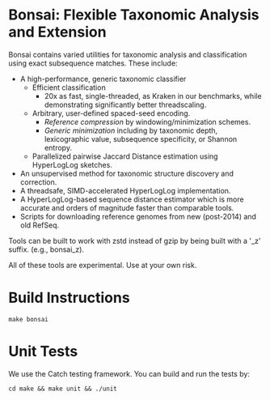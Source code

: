Bonsai: Flexible Taxonomic Analysis and Extension
===============

Bonsai contains varied utilities for taxonomic analysis and classification using exact subsequence matches. These include:
* A high-performance, generic taxonomic classifier
  * Efficient classification
    * 20x as fast, single-threaded, as Kraken in our benchmarks, while demonstrating significantly better threadscaling.
  * Arbitrary, user-defined spaced-seed encoding.
    * *Reference compression* by windowing/minimization schemes.
    * *Generic minimization* including by taxonomic depth, lexicographic value, subsequence specificity, or Shannon entropy.
  * Parallelized pairwise Jaccard Distance estimation using HyperLogLog sketches.
* An unsupervised method for taxonomic structure discovery and correction.
* A threadsafe, SIMD-accelerated HyperLogLog implementation.
* A HyperLogLog-based sequence distance estimator which is more accurate and orders of magnitude faster than comparable tools.
* Scripts for downloading reference genomes from new (post-2014) and old RefSeq.

Tools can be built to work with zstd instead of gzip by being built with a '_z' suffix. (e.g., bonsai_z).

All of these tools are experimental. Use at your own risk.


Build Instructions
=================

`make bonsai`

Unit Tests
=================
We use the Catch testing framework. You can build and run the tests by:

`cd make && make unit && ./unit`

